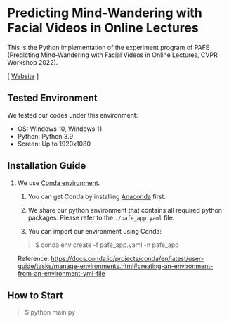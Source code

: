 # Predicting Mind-Wandering with Facial Videos in Online Lectures
This is the Python implementation of the experiment program of PAFE (Predicting Mind-Wandering with Facial Videos in Online Lectures, CVPR Workshop 2022).

<!--[ [Paper](https://nmsl.kaist.ac.kr/projects/attention/) ]-->
[ [Website](https://nmsl.kaist.ac.kr/projects/attention/) ]

## Tested Environment
We tested our codes under this environment:
- OS: Windows 10, Windows 11
- Python: Python 3.9
- Screen: Up to 1920x1080


## Installation Guide

1. We use [Conda environment](https://docs.conda.io/).

   1. You can get Conda by installing [Anaconda](https://www.anaconda.com/) first. 
   
   2. We share our python environment that contains all required python packages. Please refer to the `./pafe_app.yaml` file.
   
   3. You can import our environment using Conda:

   > $ conda env create -f pafe_app.yaml -n pafe_app

   Reference: https://docs.conda.io/projects/conda/en/latest/user-guide/tasks/manage-environments.html#creating-an-environment-from-an-environment-yml-file

## How to Start

> $ python main.py
